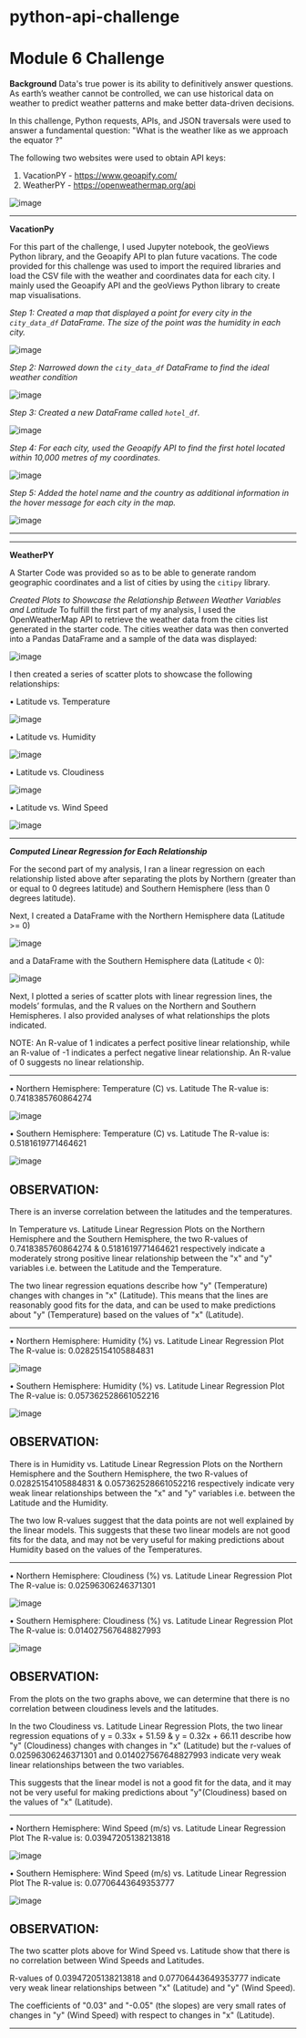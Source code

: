 # python-api-challenge
Module 6 Challenge
===========================


**Background**
Data's true power is its ability to definitively answer questions.  As earth’s weather cannot be controlled, we can use historical data on weather to predict weather patterns and make better data-driven decisions.

In this challenge, Python requests, APIs, and JSON traversals were used to answer a fundamental question: "What is the weather like as we approach the equator ?"

The following two websites were used to obtain API keys:
1.	VacationPY - https://www.geoapify.com/
2.	WeatherPY - https://openweathermap.org/api
   
![image](https://github.com/Mago281/python-api-challenge/assets/131424690/b0c78842-4e74-415f-b76f-f07737979836)


---

**VacationPy**

For this part of the challenge, I used Jupyter notebook, the geoViews Python library, and the Geoapify API to plan future vacations.  The code provided for this challenge was used to import the required libraries and load the CSV file with the weather and coordinates data for each city.
I mainly used the Geoapify API and the geoViews Python library to create map visualisations.

*Step 1:	Created a map that displayed a point for every city in the `city_data_df` DataFrame.  The size of the point was the humidity in each city.*

![image](https://github.com/Mago281/python-api-challenge/assets/131424690/4179f49e-ab1d-4b74-a1bc-ae930987d124)


*Step 2:	Narrowed down the `city_data_df` DataFrame to find the ideal weather condition*

![image](https://github.com/Mago281/python-api-challenge/assets/131424690/cc063221-3dd4-4f37-9eda-4f386e3a0937)


*Step 3:	Created a new DataFrame called `hotel_df`.*

![image](https://github.com/Mago281/python-api-challenge/assets/131424690/35037d1c-aefa-46ac-b92a-a429574c91d9)

 
*Step 4:	For each city, used the Geoapify API to find the first hotel located within 10,000 metres of my coordinates.*

![image](https://github.com/Mago281/python-api-challenge/assets/131424690/d25944bf-5e2c-4c60-81ac-792fa43c5505)

 
*Step 5:	Added the hotel name and the country as additional information in the hover message for each city in the map.*

![image](https://github.com/Mago281/python-api-challenge/assets/131424690/7a5751e7-e8c0-4a52-94a8-0a4c95dd4862)

---

________________________________________

**WeatherPY**

A Starter Code was provided so as to be able to generate random geographic coordinates and a list of cities by using the `citipy` library.

*Created Plots to Showcase the Relationship Between Weather Variables and Latitude*
To fulfill the first part of my analysis, I used the OpenWeatherMap API to retrieve the weather data from the cities list generated in the starter code.  The cities weather data was then converted into a Pandas DataFrame and a sample of the data was displayed:

![image](https://github.com/Mago281/python-api-challenge/assets/131424690/efb3c9ea-322f-4afa-8593-2ef1522917b9)


I then created a series of scatter plots to showcase the following relationships:

•	Latitude vs. Temperature

 ![image](https://github.com/Mago281/python-api-challenge/assets/131424690/7f6e296b-f08e-456d-a14b-0537a3ef3bff)
 

•	Latitude vs. Humidity

![image](https://github.com/Mago281/python-api-challenge/assets/131424690/e1a30c9d-2a1b-41c1-8f6c-a7f461ae7330)

 
•	Latitude vs. Cloudiness

![image](https://github.com/Mago281/python-api-challenge/assets/131424690/1c8df13d-0056-4cd3-b1c6-e41edaace0eb)

 
•	Latitude vs. Wind Speed

![image](https://github.com/Mago281/python-api-challenge/assets/131424690/f8ef1453-b210-4cbf-8530-0ff233315c79)

 
---

***Computed Linear Regression for Each Relationship***

For the second part of my analysis, I ran a linear regression on each relationship listed above after separating the plots by Northern (greater than or equal to 0 degrees latitude) and Southern Hemisphere (less than 0 degrees latitude).

Next, I created a DataFrame with the Northern Hemisphere data (Latitude >= 0) 

![image](https://github.com/Mago281/python-api-challenge/assets/131424690/a671b65a-5f76-41ed-af5d-b8242c24f4d3)

 
and a DataFrame with the Southern Hemisphere data (Latitude < 0):

![image](https://github.com/Mago281/python-api-challenge/assets/131424690/193a6bb4-6cec-4359-99b3-2814c5cf040c)

 
Next, I plotted a series of scatter plots with linear regression lines, the models’ formulas, and the R values on the Northern and Southern Hemispheres.  I also provided analyses of what relationships the plots indicated.

NOTE:	An R-value of 1 indicates a perfect positive linear relationship, while an R-value of -1 indicates a perfect negative linear relationship.  An R-value of 0 suggests no linear relationship.

---

•	Northern Hemisphere: Temperature (C) vs. Latitude
The R-value is: 0.7418385760864274

![image](https://github.com/Mago281/python-api-challenge/assets/131424690/839478a4-367c-44b7-9a5c-2babd7c56a34)

 
•	Southern Hemisphere: Temperature (C) vs. Latitude
The R-value is: 0.5181619771464621

![image](https://github.com/Mago281/python-api-challenge/assets/131424690/db2efd09-20c3-4f37-a055-ecbb701ee0a4)

 
OBSERVATION:
---------------
There is an inverse correlation between the latitudes and the temperatures.

In Temperature vs. Latitude Linear Regression Plots on the Northern Hemisphere and the Southern Hemisphere, the two R-values of 0.7418385760864274 & 0.5181619771464621 respectively indicate a moderately strong positive linear relationship between the "x" and "y" variables i.e. between the Latitude and the Temperature.

The two linear regression equations describe how "y" (Temperature) changes with changes in "x" (Latitude).  This means that the lines are reasonably good fits for the data, and can be used to make predictions about "y" (Temperature) based on the values of "x" (Latitude).

---

•	Northern Hemisphere: Humidity (%) vs. Latitude Linear Regression Plot
The R-value is: 0.02825154105884831

![image](https://github.com/Mago281/python-api-challenge/assets/131424690/c239e154-52e5-45ec-b5e9-b287fceb1d9e)

 
•	Southern Hemisphere: Humidity (%) vs. Latitude Linear Regression Plot
The R-value is: 0.057362528661052216

![image](https://github.com/Mago281/python-api-challenge/assets/131424690/4e7ff3ae-8db7-4325-841e-6f8caec4ee32)

 
OBSERVATION:
---------------
There is in Humidity vs. Latitude Linear Regression Plots on the Northern Hemisphere and the Southern Hemisphere, the two R-values of 0.02825154105884831 & 0.057362528661052216 respectively indicate very weak linear relationships between the "x" and "y" variables i.e. between the Latitude and the Humidity.

The two low R-values suggest that the data points are not well explained by the linear models.  This suggests that these two  linear models are not good fits for the data, and may not be very useful for making predictions about Humidity based on the values of the Temperatures.

---

•	Northern Hemisphere: Cloudiness (%) vs. Latitude Linear Regression Plot
The R-value is: 0.02596306246371301

![image](https://github.com/Mago281/python-api-challenge/assets/131424690/de69454e-1370-49f6-b49d-6c4a8e91c557)


•	Southern Hemisphere: Cloudiness (%) vs. Latitude Linear Regression Plot
The R-value is: 0.014027567648827993

![image](https://github.com/Mago281/python-api-challenge/assets/131424690/75e0eb0f-cd62-45cf-a7b6-a091051c84bb)

 
OBSERVATION:
---------------
From the plots on the two graphs above, we can determine that there is no correlation between cloudiness levels and the latitudes.

In the two Cloudiness vs. Latitude Linear Regression Plots, the two linear regression equations of y = 0.33x + 51.59 & y = 0.32x + 66.11 describe how "y" (Cloudiness) changes with changes in "x" (Latitude) but the r-values of 0.02596306246371301 and 0.014027567648827993 indicate very weak linear relationships between the two variables. 

This suggests that the linear model is not a good fit for the data, and it may not be very useful for making predictions about "y"(Cloudiness) based on the values of "x" (Latitude).

---

•	Northern Hemisphere: Wind Speed (m/s) vs. Latitude Linear Regression Plot
The R-value is: 0.03947205138213818

![image](https://github.com/Mago281/python-api-challenge/assets/131424690/3038c700-521b-450f-9116-1d3a598502a3)

 
•	Southern Hemisphere: Wind Speed (m/s) vs. Latitude Linear Regression Plot
The R-value is: 0.07706443649353777

![image](https://github.com/Mago281/python-api-challenge/assets/131424690/d63d168f-2b13-4e7e-a77b-62227185de9c)

 
OBSERVATION:
---------------
The two scatter plots above for Wind Speed vs. Latitude show that there is no correlation between Wind Speeds and Latitudes.

R-values of 0.03947205138213818 and 0.07706443649353777 indicate very weak linear relationships between "x" (Latitude) and "y" (Wind Speed).

The coefficients of "0.03" and "-0.05" (the slopes) are very small rates of changes in "y" (Wind Speed) with respect to changes in "x" (Latitude).

---





















